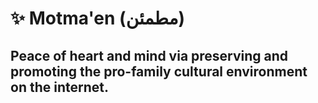 # ✨ Motma'en (مطمئن)

## Peace of heart and mind via preserving and promoting the pro-family cultural environment on the internet.
